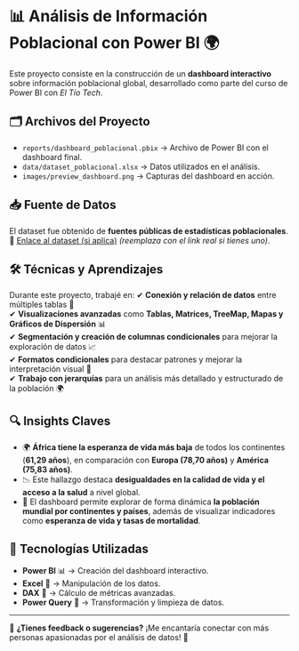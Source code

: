 # 📊 Análisis de Información Poblacional con Power BI 🌍

Este proyecto consiste en la construcción de un **dashboard interactivo** sobre información poblacional global, desarrollado como parte del curso de Power BI con *El Tío Tech*.

## 🗂️ Archivos del Proyecto
- `reports/dashboard_poblacional.pbix` → Archivo de Power BI con el dashboard final.
- `data/dataset_poblacional.xlsx` → Datos utilizados en el análisis.
- `images/preview_dashboard.png` → Capturas del dashboard en acción.

## 📥 Fuente de Datos
El dataset fue obtenido de **fuentes públicas de estadísticas poblacionales**.  
📌 [Enlace al dataset (si aplica)](https://www.kaggle.com/) *(reemplaza con el link real si tienes uno)*.

## 🛠️ Técnicas y Aprendizajes
Durante este proyecto, trabajé en:
✔ **Conexión y relación de datos** entre múltiples tablas 🔗  
✔ **Visualizaciones avanzadas** como **Tablas, Matrices, TreeMap, Mapas y Gráficos de Dispersión** 📊  
✔ **Segmentación y creación de columnas condicionales** para mejorar la exploración de datos 📈  
✔ **Formatos condicionales** para destacar patrones y mejorar la interpretación visual 🎨  
✔ **Trabajo con jerarquías** para un análisis más detallado y estructurado de la población 🌍  

## 🔍 Insights Claves
- 🌍 **África tiene la esperanza de vida más baja** de todos los continentes (**61,29 años**), en comparación con **Europa (78,70 años)** y **América (75,83 años)**.  
- 📉 Este hallazgo destaca **desigualdades en la calidad de vida y el acceso a la salud** a nivel global.  
- 🔎 El dashboard permite explorar de forma dinámica **la población mundial por continentes y países**, además de visualizar indicadores como **esperanza de vida y tasas de mortalidad**.  

## 🚀 Tecnologías Utilizadas
- **Power BI** 📊 → Creación del dashboard interactivo.
- **Excel** 📑 → Manipulación de los datos.
- **DAX** 🔢 → Cálculo de métricas avanzadas.
- **Power Query** 🔄 → Transformación y limpieza de datos.

---

📢 **¿Tienes feedback o sugerencias?** ¡Me encantaría conectar con más personas apasionadas por el análisis de datos! 🚀
